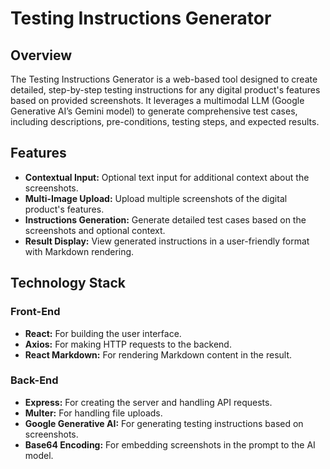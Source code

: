 # Testing Instructions Generator

## Overview
The Testing Instructions Generator is a web-based tool designed to create detailed, step-by-step testing instructions for any digital product's features based on provided screenshots. It leverages a multimodal LLM (Google Generative AI’s Gemini model) to generate comprehensive test cases, including descriptions, pre-conditions, testing steps, and expected results.

## Features
- **Contextual Input:** Optional text input for additional context about the screenshots.
- **Multi-Image Upload:** Upload multiple screenshots of the digital product's features.
- **Instructions Generation:** Generate detailed test cases based on the screenshots and optional context.
- **Result Display:** View generated instructions in a user-friendly format with Markdown rendering.

## Technology Stack

### Front-End
- **React:** For building the user interface.
- **Axios:** For making HTTP requests to the backend.
- **React Markdown:** For rendering Markdown content in the result.

### Back-End
- **Express:** For creating the server and handling API requests.
- **Multer:** For handling file uploads.
- **Google Generative AI:** For generating testing instructions based on screenshots.
- **Base64 Encoding:** For embedding screenshots in the prompt to the AI model.



